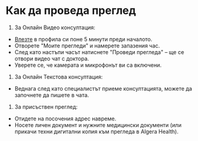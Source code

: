 # Как да проведа преглед

1. За Онлайн Видео консултация:
  - [Влезте](https://manual.algerahealth.com/vhod) в профила си поне 5 минути преди началото. 
  - Отворете "Моите прегледи" и намерете запазения час.
  - След като настъпи часът натиснете "Проведи прегледа" – ще се отвори видео чат с доктора. 
  - Уверете се, че камерата и микрофонът ви са включени.

1. За Онлайн Текстова консултация:
  - Веднага след като специалистът приеме консултацията, можете да започнете да пишете в чата.

1. За присъствен преглед:
  - Отидете на посочения адрес навреме.
  - Носете личен документ и нужните медицински документи (или прикачи техни дигитални копия към прегледа в Algera Health).
